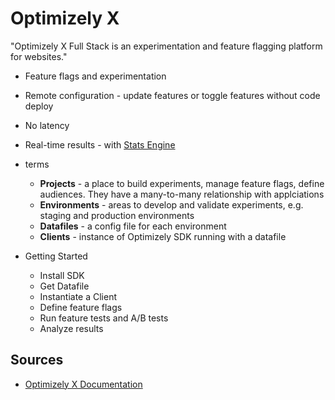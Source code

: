 # Optimizely X

"Optimizely X Full Stack is an experimentation and feature flagging platform for websites."
* Feature flags and experimentation
* Remote configuration - update features or toggle features without code deploy
* No latency
* Real-time results - with [Stats Engine](https://www.optimizely.com/products/statistics/)

* terms
  * **Projects** - a place to build experiments, manage feature flags, define audiences. They have a many-to-many relationship with applciations
  * **Environments** - areas to develop and validate experiments, e.g. staging and production environments
  * **Datafiles** - a config file for each environment
  * **Clients** - instance of Optimizely SDK running with a datafile
* Getting Started
  * Install SDK
  * Get Datafile
  * Instantiate a Client
  * Define feature flags
  * Run feature tests and A/B tests
  * Analyze results

## Sources

* [Optimizely X Documentation](https://docs.developers.optimizely.com/full-stack/docs)
